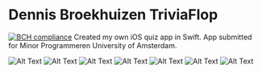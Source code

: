 # Dennis Broekhuizen TriviaFlop

[![BCH compliance](https://bettercodehub.com/edge/badge/DennisBroekhuizen/DennisBroekhuizen-TriviaFlop?branch=master)](https://bettercodehub.com/)
Created my own iOS quiz app in Swift. App submitted for Minor Programmeren University of Amsterdam.

![Alt Text](https://raw.githubusercontent.com/DennisBroekhuizen/DennisBroekhuizen-TriviaFlop/master/Images/1-Home.png)
![Alt Text](https://raw.githubusercontent.com/DennisBroekhuizen/DennisBroekhuizen-TriviaFlop/master/Images/2-Register.png)
![Alt Text](https://raw.githubusercontent.com/DennisBroekhuizen/DennisBroekhuizen-TriviaFlop/master/Images/3-Intro.png)
![Alt Text](https://raw.githubusercontent.com/DennisBroekhuizen/DennisBroekhuizen-TriviaFlop/master/Images/4-Loading.png)
![Alt Text](https://raw.githubusercontent.com/DennisBroekhuizen/DennisBroekhuizen-TriviaFlop/master/Images/5-Questions.png)
![Alt Text](https://raw.githubusercontent.com/DennisBroekhuizen/DennisBroekhuizen-TriviaFlop/master/Images/6-Result.png)
![Alt Text](https://raw.githubusercontent.com/DennisBroekhuizen/DennisBroekhuizen-TriviaFlop/master/Images/7-Leaderboard.png)
